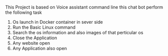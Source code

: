 This Project is based on Voice assistant command line
this chat bot perform the following task
1. Os launch in Docker container in sever side
2. Run the Basic Linux command
3. Search the os information and also images of that perticular os 
4. Close the Application
5. Any website open
6. Any Application also open 
